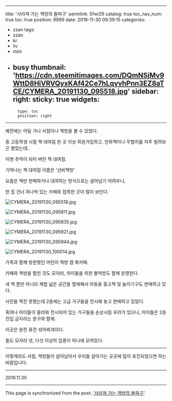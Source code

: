 
---
title: '사라져 가는 책방의 돌파구'
permlink: 5fwi29
catalog: true
toc_nav_num: true
toc: true
position: 9999
date: 2019-11-30 09:39:15
categories:
- zzan
tags:
- zzan
- kr
- liv
- mini
- busy
thumbnail: 'https://cdn.steemitimages.com/DQmNSjMv9WttD8HiVRVQyxKAf42Ce7hLqvvhPnn3EZ8aTCE/CYMERA_20191130_095518.jpg'
sidebar:
    right:
        sticky: true
widgets:
    -
        type: toc
        position: right
---


예전에는 어딜 가나 서점이나 책방을 볼 수 있었다.

중 고등학생 시절 책 대여점 한 곳 이상 회원가입하고, 만화책이나 무협지를 자주 빌려보곤 했었는데..

이젠 추억이 되어 버린 책 대여점.

기억나는 책 대여점 이름은 '선비책방'

요즘은 책만 판매하거나 대여하는 방식으로는 살아남기 어려우니, 

한 집 건너 하나씩 있는 카페와 접목한 곳이 많이 보인다.

![CYMERA_20191130_095518.jpg](https://cdn.steemitimages.com/DQmNSjMv9WttD8HiVRVQyxKAf42Ce7hLqvvhPnn3EZ8aTCE/CYMERA_20191130_095518.jpg)

![CYMERA_20191130_095811.jpg](https://cdn.steemitimages.com/DQmZmqG6L9Jcmc6HnHEqQB1UtYsUvN4karQCFGBaLa1VDFs/CYMERA_20191130_095811.jpg)

![CYMERA_20191130_095835.jpg](https://cdn.steemitimages.com/DQmTpZRbJxCFZ5GTSE8UYtQVyjaFRdZRhMKrP9ruVm9Wy3p/CYMERA_20191130_095835.jpg)

![CYMERA_20191130_095921.jpg](https://cdn.steemitimages.com/DQmUK9UjACthGcwKikzd1Rdo1DcvqyHtYbzAQb3qgj988Hr/CYMERA_20191130_095921.jpg)

![CYMERA_20191130_095944.jpg](https://cdn.steemitimages.com/DQmcKRVmNUTpAY9iLzjppsTiSbdPR28i5iw9DXLfpBVaaYD/CYMERA_20191130_095944.jpg)

![CYMERA_20191130_100014.jpg](https://cdn.steemitimages.com/DQmVk1ZQxPHHCL5ioLdLcJsoCzkqc1iBSQ4GAyjMzVb4yHu/CYMERA_20191130_100014.jpg)

가족과 함께 방문했던 어린이 책방 겸 북카페.

카페와 책방을 합친 것도 모자라, 아이들을 위한 블럭방도 함께 운영한다.

새 책 뿐만 아니라 제법 넓은 공간을 할애해서 아동용 중고책 및 놀이기구도 판매하고 있다.

사진을 찍진 못했는데 2층에는 고급 가구들을 전시해 놓고 판매하고 있었다. 

혹여나 아이들이 올라와 전시되어 있는 가구들을 손상시킬 우려가 있으니, 아이들은 2층 진입 금지라는 문구와 함께.

이곳은 완전 퓨전 섞어찌개이다.

둘도 모자라 넷, 다섯 이상의 업종이 하나에 모여있다.

***

이렇게라도 서점, 책방들이 살아남아서 우리들 살아가는 곳곳에 많이 포진되었으면 하는 바람입니다.

***

2019.11.30

- - -

This page is synchronized from the post: ['사라져 가는 책방의 돌파구'](https://steemit.com/@lucky2015/5fwi29)

